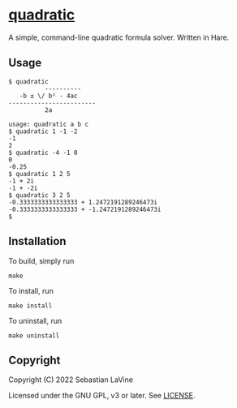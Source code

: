 # [quadratic](https://sr.ht/~smlavine/quadratic)

A simple, command-line quadratic formula solver. Written in Hare.

## Usage

```
$ quadratic
          ----------
   -b ± \/ b² - 4ac
------------------------
          2a

usage: quadratic a b c
$ quadratic 1 -1 -2
-1
2
$ quadratic -4 -1 0
0
-0.25
$ quadratic 1 2 5
-1 + 2i
-1 + -2i
$ quadratic 3 2 5
-0.3333333333333333 + 1.2472191289246473i
-0.3333333333333333 + -1.2472191289246473i
$
```

## Installation

To build, simply run

```
make
```

To install, run

```
make install
```

To uninstall, run

```
make uninstall
```

## Copyright

Copyright (C) 2022 Sebastian LaVine

Licensed under the GNU GPL, v3 or later. See [LICENSE][license].

[license]: https://git.sr.ht/~smlavine/quadratic/tree/master/item/LICENSE
